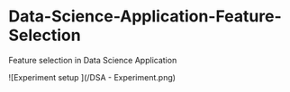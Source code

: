 # Data-Science-Application-Feature-Selection
Feature selection in Data Science Application

![Experiment setup ](/DSA - Experiment.png)
